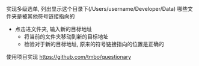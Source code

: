 实现多级选单, 列出显示这个目录下(/Users/username/Developer/Data)
哪些文件夹是被其他符号链接指向的
- 点击进文件夹, 输入新的目标地址
  - 将当前的文件夹移动到新的目标地址
  - 检验对于新的目标地址, 原来的符号链接指向的位置是正确的

使用项目实现 https://github.com/tmbo/questionary